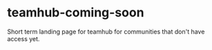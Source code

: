 # teamhub-coming-soon
Short term landing page for teamhub for communities that don't have access yet. 
